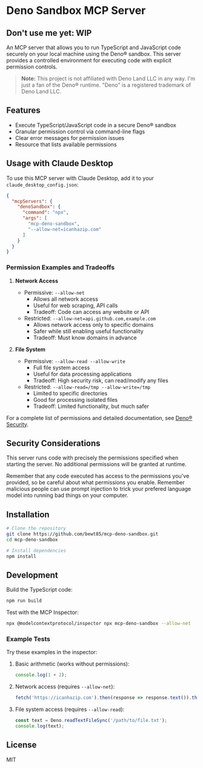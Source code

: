 # Deno Sandbox MCP Server

## Don't use me yet: WIP

An MCP server that allows you to run TypeScript and JavaScript code securely on your local machine using the Deno® sandbox. This server provides a controlled environment for executing code with explicit permission controls.

> **Note:** This project is not affiliated with Deno Land LLC in any way. I'm just a fan of the Deno® runtime. "Deno" is a registered trademark of Deno Land LLC.

## Features

- Execute TypeScript/JavaScript code in a secure Deno® sandbox
- Granular permission control via command-line flags
- Clear error messages for permission issues
- Resource that lists available permissions

## Usage with Claude Desktop

To use this MCP server with Claude Desktop, add it to your `claude_desktop_config.json`:

```json
{
  "mcpServers": {
    "denoSandbox": {
      "command": "npx",
      "args": [
        "mcp-deno-sandbox",
        "--allow-net=icanhazip.com"
      ]
    }
  }
}
```

### Permission Examples and Tradeoffs

1. **Network Access**
   - Permissive: `--allow-net`
     - Allows all network access
     - Useful for web scraping, API calls
     - Tradeoff: Code can access any website or API
   - Restricted: `--allow-net=api.github.com,example.com`
     - Allows network access only to specific domains
     - Safer while still enabling useful functionality
     - Tradeoff: Must know domains in advance

2. **File System**
   - Permissive: `--allow-read --allow-write`
     - Full file system access
     - Useful for data processing applications
     - Tradeoff: High security risk, can read/modify any files
   - Restricted: `--allow-read=/tmp --allow-write=/tmp`
     - Limited to specific directories
     - Good for processing isolated files
     - Tradeoff: Limited functionality, but much safer

For a complete list of permissions and detailed documentation, see [Deno® Security](https://docs.deno.com/runtime/fundamentals/security/).

## Security Considerations

This server runs code with precisely the permissions specified when starting the server. No additional permissions will be granted at runtime.

Remember that any code executed has access to the permissions you've provided, so be careful about what permissions you enable.  Remember malicious people can use prompt injection to trick your prefered language model into running bad things on your computer.

## Installation

```bash
# Clone the repository
git clone https://github.com/bewt85/mcp-deno-sandbox.git
cd mcp-deno-sandbox

# Install dependencies
npm install
```

## Development

Build the TypeScript code:

```bash
npm run build
```

Test with the MCP Inspector:

```bash
npx @modelcontextprotocol/inspector npx mcp-deno-sandbox --allow-net
```

### Example Tests

Try these examples in the inspector:

1. Basic arithmetic (works without permissions):
   ```typescript
   console.log(1 + 2);
   ```

2. Network access (requires `--allow-net`):
   ```typescript
   fetch('https://icanhazip.com').then(response => response.text()).then(ip => console.log(`Your IP is: ${ip.trim()}`));
   ```

3. File system access (requires `--allow-read`):
   ```typescript
   const text = Deno.readTextFileSync('/path/to/file.txt');
   console.log(text);
   ```

## License

MIT
